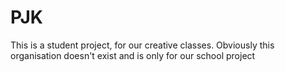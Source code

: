 # PJK

This is a student project, for our creative classes. Obviously this organisation doesn't exist and is only for our school project
